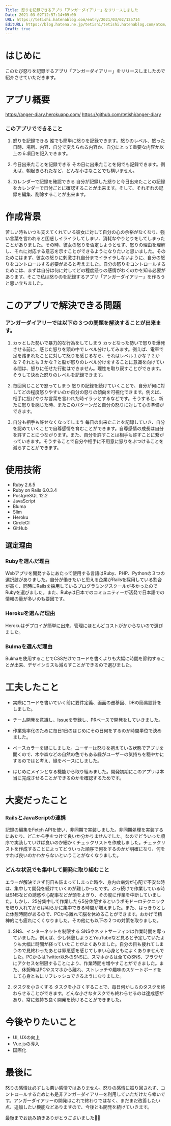 ```yaml
---
Title: 怒りを記録できるアプリ「アンガーダイアリー」をリリースしました
Date: 2021-03-02T12:57:14+09:00
URL: https://tetishi.hatenablog.com/entry/2021/03/02/125714
EditURL: https://blog.hatena.ne.jp/tetishi/tetishi.hatenablog.com/atom/entry/26006613698254237
Draft: true
---
```


# はじめに
このたび怒りを記録するアプリ「アンガーダイアリー」をリリースしましたので紹介させていただきます。

# アプリ概要
https://anger-diary.herokuapp.com/
https://github.com/tetishi/anger-diary

### このアプリでできること
1. 怒りを記録できる
誰でも簡単に怒りを記録できます。怒りのレベル、怒った日時、場所、内容、自分で変えられる内容か、自分にとって重要な内容か以上の６項目を記入できます。

2. 今日出来たことを記録できる
その日に出来たことを何でも記録できます。例えば、朝起きられたなど、どんな小さなことでも構いません。

3. カレンダーで記録を確認できる
自分が記録した怒りと今日出来たことの記録をカレンダーで日付ごとに確認することが出来ます。そして、それぞれの記録を編集、削除することが出来ます。

# 作成背景
苦しい時もいつも支えてくれている彼女に対して自分の心の余裕がなくなり、強い言葉を言われると困惑しイライラしてしまい、消耗なやりとりをしてしまったことがありました。その時、彼女の怒りを否定しようとせず、怒りの理由を理解し、それに対応する意志を示すことができるようになりたいと思いました。そのためにはまず、彼女の怒りに刺激され自分までイライラしないように、自分の怒りをコントロールする必要があると考えました。自分の怒りをコントロールするためには、まずは自分は何に対してどの程度怒りの感情がわくのかを知る必要があります。そこで私は怒りのを記録するアプリ「アンガーダイアリー」を作ろうと思い立ちました。

# このアプリで解決できる問題
### アンガーダイアリーでは以下の３つの問題を解決することが出来ます。

1. カッとした勢いで暴力的な行為をしてしまう
カッとなった勢いで怒りを爆発させる前に、感じた怒りを頭の中でレベル分けしてみます。例えば、電車で足を踏まれたことに対して怒りを感じるなら、それはレベル１かな？２かな？それとも３かな？と脳が怒りのレベル分けをすることに意識を向けている間は、怒りに任せた行動はできません。理性を取り戻すことができます。そうして決めた怒りのレベルを記録できます。

2. 毎回同じことで怒ってしまう
怒りの記録を続けていくことで、自分が何に対してどの程度怒りやすいのか自分の怒りの傾向を可視化できます。例えば、相手に投げやりな言葉を言われた時イラッとするなどです。そうすると、新たに怒りを感じた時、またこのパターンだと自分の怒りに対して心の準備ができます。

3. 自分も相手も許せなくなってしまう
毎日の出来たことを記録していき、自分を認めていくことで自尊感情を育むことができます。自尊感情の成長は自分を許すことにつながります。また、自分を許すことは相手も許すことに繋がっていきます。そうすることで自分や相手に不用意に怒りをぶつけることを減らすことができます。

# 使用技術
* Ruby 2.6.5
* Ruby on Rails 6.0.3.4
* PostgreSQL 12.2
* JavaScript
* Bluma
* Slim
* Heroku
* CircleCI
* GitHub

## 選定理由
### Rubyを選んだ理由
Webアプリを開発するにあたって使用する言語はRuby、PHP、Pythonの３つの選択肢がありました。自分が働きたいと思える企業がRailsを採用している割合が高く、同時にRailsを採用しているプログラミングスクールが多かったのでRubyを選びました。また、Rubyは日本でのコミュニティーが活発で日本語での情報の量が多いのも要因です。

### Herokuを選んだ理由
Herokuはデプロイが簡単に出来、管理にほとんどコストがかからないので選びました。

### Bulmaを選んだ理由
Bulmaを使用することでCSSだけでコードを書くよりも大幅に時間を節約することが出来、デザインミスも減らすことができるので選びました。

# 工夫したこと
* 実際にコードを書いていく前に要件定義、画面の遷移図、DBの簡易設計をしました。

* チーム開発を意識し、Issueを登録し、PRベースで開発をしていきました。

* 作業効率化のために毎日1日のはじめにその日何をするのか時間単位で決めました。

* ベースカラーを緑にしました。ユーザーは怒りを抱えている状態でアプリを開くので、木や森などの自然の色でもある緑がユーザーの気持ちを穏やかにするのではと考え、緑をベースにしました。

* はじめにメインとなる機能から取り組みました。開発初期にこのアプリは本当に完成させることができるのかを確認するためです。

# 大変だったこと
### RailsとJavaScriptの連携
記録の編集をFetch APIを使い、非同期で実装しました。非同期処理を実装するにあたり、どこから手をつけて良いか分かりませんでした。なのでどういった順序で実装していけば良いのか細かくチェックリストを作成しました。チェックリストを作成することによってどういった順序で何をするのかが明確になり、何をすれば良いのかわからないということがなくなりました。

### どんな状況でも集中して開発に取り組むこと
エラーが解決できず何日も詰まってしまった時や、身内の病気が心配で不安な時は、集中して開発を続けていくのが難しかったです。ぶっ続けで作業している時はSNSなどの誘惑や心配事などが頭をよぎり、その度に作業を中断していました。しかし、25分集中して作業したら5分休憩するというポモドーロテクニックを取り入れてからは明らかに集中できる時間が増えました。また、はっきりとした休憩時間があるので、PCから離れて脳を休めることができます。おかげで精神的にも疲れにくくなりました。その他にも以下の２つの対策を取りました。

1. SNS、インターネットを制限する
SNSやネットサーフィンは作業時間を奪っていました。例えば、少し休憩しようとYouTubeなど見ると予定していたよりも大幅に時間が経っていたことがよくありました。自分の目も疲れてしまうので見終わったあとは罪悪感を感じてしまい心身ともによくありませんでした。PCからはTwitter以外のSNSに、スマホからは全てのSNS、ブラウザにアクセスを制限することにより、作業時間を増やすことができました。また、休憩時はPCやスマホから離れ、ストレッチや趣味のスケートボードをして心身ともにリフレッシュできるようになりました。

2. タスクを小さくする
タスクを小さくすることで、毎日何かしらのタスクを終わらせることができます。どんな小さなタスクでも終わらせるのは達成感があり、常に気持ち良く開発を続けることができました。

# 今後やりたいこと
* UI, UXの向上
* Vue.jsの導入
* 国際化

# 最後に
怒りの感情は必ずしも悪い感情ではありません。怒りの感情に振り回されず、コントロールするためにも是非アンガーダイアリーを利用していただけたら幸いです。アンガーダイアリーの開発はこれで終わりではなく、まだまだ改善したい点、追加したい機能などありますので、今後とも開発を続けていきます。

最後までお読み頂きありがとうございました🙇‍♂️
